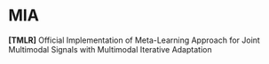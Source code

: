 # MIA
**[TMLR]** Official Implementation of Meta-Learning Approach for Joint Multimodal Signals with Multimodal Iterative Adaptation

